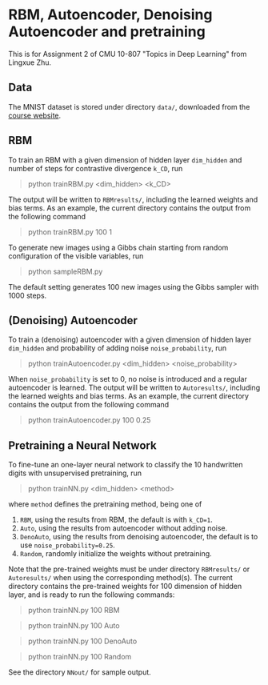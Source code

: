 
# RBM, Autoencoder, Denoising Autoencoder and pretraining

This is for Assignment 2 of CMU 10-807 "Topics in Deep Learning" from Lingxue Zhu.

## Data

The MNIST dataset is stored under directory `data/`, downloaded from the [course website](http://www.cs.cmu.edu/~rsalakhu/10807_2016/assignments.html).


## RBM

To train an RBM with a given dimension of hidden layer `dim_hidden` and
number of steps for contrastive divergence `k_CD`, run 

> python trainRBM.py \<dim_hidden> \<k_CD>

The output will be written to `RBMresults/`, including the learned weights and bias terms. As an example, the current directory contains the output from the following command

> python trainRBM.py 100 1

To generate new images using a Gibbs chain starting from random configuration of the visible variables, run

> python sampleRBM.py

The default setting generates 100 new images using the Gibbs sampler with 1000 steps.


## (Denoising) Autoencoder

To train a (denoising) autoencoder with a given dimension of hidden layer `dim_hidden` and probability of adding noise `noise_probability`, run

> python trainAutoencoder.py \<dim_hidden> \<noise_probability>

When `noise_probability` is set to 0, no noise is introduced and a regular autoencoder is learned. The output will be written to `Autoresults/`, including the learned weights and bias terms. As an example, the current directory contains the output from the following command

> python trainAutoencoder.py 100 0.25


## Pretraining a Neural Network

To fine-tune an one-layer neural network to classify the 10 handwritten digits with unsupervised pretraining, run

> python trainNN.py \<dim_hidden> \<method>

where `method` defines the pretraining method, being one of 

1. `RBM`, using the results from RBM, the default is with `k_CD=1`. 
2. `Auto`, using the results from autoencoder without adding noise.
3. `DenoAuto`, using the results from denoising autoencoder, the default is to use `noise_probability=0.25`.
4. `Random`, randomly initialize the weights without pretraining.

Note that the pre-trained weights must be under directory `RBMresults/` or `Autoresults/` when using the corresponding method(s). The current directory contains the pre-trained weights for 100 dimension of hidden layer, and is ready to run the following commands:

> python trainNN.py 100 RBM

> python trainNN.py 100 Auto

> python trainNN.py 100 DenoAuto

> python trainNN.py 100 Random

See the directory `NNout/` for sample output.





